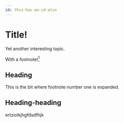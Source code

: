 ```yaml
---
id: this-has-an-id-also
---
```


# Title!

Yet another interesting topic. <p>With a footnote!<a href="one"><sup>1</sup></a></p>

## Heading

<!-- HTML comment.-->

<div id="one" data-class="fn" data-type="notice"><p>This is the bit where footnote number one is expanded.</p></div>

## Heading-heading

ertziolkjhgfdsdfhjk
